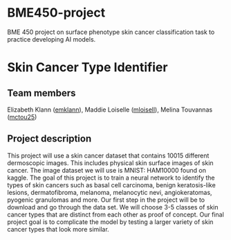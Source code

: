 # BME450-project
BME 450 project on surface phenotype skin cancer classification task to practice developing AI models.

# Skin Cancer Type Identifier
## Team members
Elizabeth Klann ([emklann](https://github.com/emklann)), Maddie Loiselle ([mloisell](https://github.com/mloisell)), Melina Touvannas ([mctou25](https://github.com/mctou25))
## Project description
This project will use a skin cancer dataset that contains 10015 different dermoscopic images. This includes physical skin surface images of skin cancer. The image dataset we will use is MNIST: HAM10000 found on kaggle. The goal of this project is to train a neural network to identify the types of skin cancers such as basal cell carcinoma, benign keratosis-like lesions, dermatofibroma, melanoma, melanocytic nevi, angiokeratomas, pyogenic granulomas and more. Our first step in the project will be to download and go through the data set. We will choose 3-5 classes of skin cancer types that are distinct from each other as proof of concept. Our final project goal is to complicate the model by testing a larger variety of skin cancer types that look more similar. 
